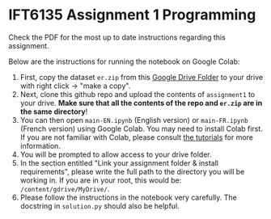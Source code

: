 # IFT6135 Assignment 1 Programming

Check the PDF for the most up to date instructions regarding this assignment.

Below are the instructions for running the notebook on Google Colab:

1) First, copy the dataset `er.zip` from this [Google Drive Folder](https://drive.google.com/drive/folders/1D98T87RimVys61q9YHm55-gL7tZmpZS4?usp=sharing) to your drive with right click -> "make a copy".
2) Next, clone this github repo and upload the contents of `assignment1` to your drive. **Make sure that all the contents of the repo and  `er.zip` are in the same directory**!
3) You can then open `main-EN.ipynb` (English version) or `main-FR.ipynb` (French version) using Google Colab. You may need to install Colab first. If you are not familiar with Colab, please consult [the tutorials](https://colab.research.google.com/) for more information.
4) You will be prompted to allow access to your drive folder.
5) In the section entitled "Link your assignment folder & install requirements", please write the full path to the directory you will be working in. If you are in your root, this would be: `/content/gdrive/MyDrive/`.
6) Please follow the instructions in the notebook very carefully. The docstring in `solution.py` should also be helpful.
